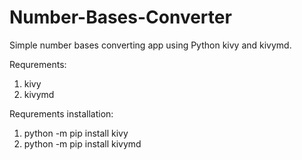 # Number-Bases-Converter
Simple number bases converting app using Python kivy and kivymd.


Requrements:

1) kivy
2) kivymd

Requrements installation:

1) python -m pip install kivy
2) python -m pip install kivymd

